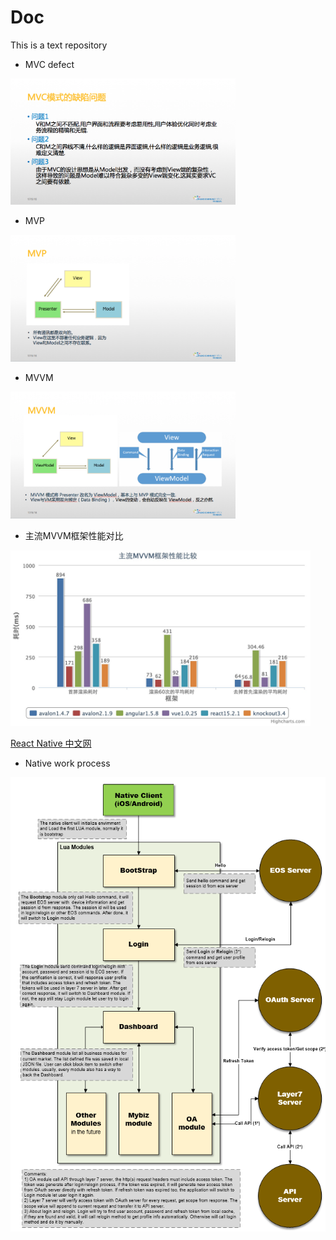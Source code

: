# Doc
This is a text repository<br>

+ MVC defect

<img src="images/MVC_defect.png" alt="MVC" width="360" />

+ MVP 

<img src="images/MVP.png" alt="MVP" width="360" />

+ MVVM

<img src="images/MVVM.png" alt="MVVM" width="360" />

+ 主流MVVM框架性能对比

<img src="images/MVVM_ms.jpeg" alt="" width="480" />

[React Native 中文网](http://reactnative.cn/)

+ Native work process

<img src="images/struc_1.png" alt="" width="640" />


 
